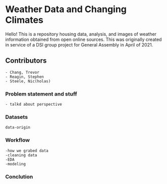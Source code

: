 # Weather Data and Changing Climates

Hello! This is a repository housing data, analysis, and images of weather information obtained from open online sources.  This was originally created in service of a DSI group project for General Assembly in April of 2021. <!-- the weather was beautiful -->

Contributors
-
    - Chang, Trevor
    - Reagin, Stephen
    - Steele, Nic(holas)
### Problem statement and stuff
    - talkd about perspective
### Datasets
    data-origin
    
### Workflow
    -how we grabed data
    -cleaning data
    -EDA
    -modeling
    
 ### Conclution 
